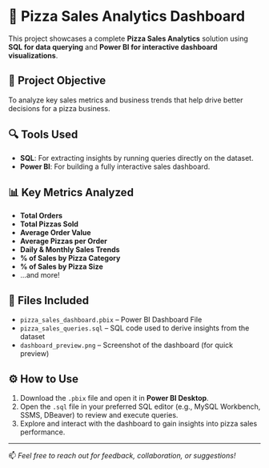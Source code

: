 # 🍕 Pizza Sales Analytics Dashboard

This project showcases a complete **Pizza Sales Analytics** solution using **SQL for data querying** and **Power BI for interactive dashboard visualizations**.

## 🎯 Project Objective
To analyze key sales metrics and business trends that help drive better decisions for a pizza business.

## 🔍 Tools Used
- **SQL**: For extracting insights by running queries directly on the dataset.
- **Power BI**: For building a fully interactive sales dashboard.

## 📊 Key Metrics Analyzed
- **Total Orders**
- **Total Pizzas Sold**
- **Average Order Value**
- **Average Pizzas per Order**
- **Daily & Monthly Sales Trends**
- **% of Sales by Pizza Category**
- **% of Sales by Pizza Size**
- ...and more!

## 📂 Files Included
- `pizza_sales_dashboard.pbix` – Power BI Dashboard File
- `pizza_sales_queries.sql` – SQL code used to derive insights from the dataset
- `dashboard_preview.png` – Screenshot of the dashboard (for quick preview)

## ⚙️ How to Use
1. Download the `.pbix` file and open it in **Power BI Desktop**.
2. Open the `.sql` file in your preferred SQL editor (e.g., MySQL Workbench, SSMS, DBeaver) to review and execute queries.
3. Explore and interact with the dashboard to gain insights into pizza sales performance.

---

📫 *Feel free to reach out for feedback, collaboration, or suggestions!*
